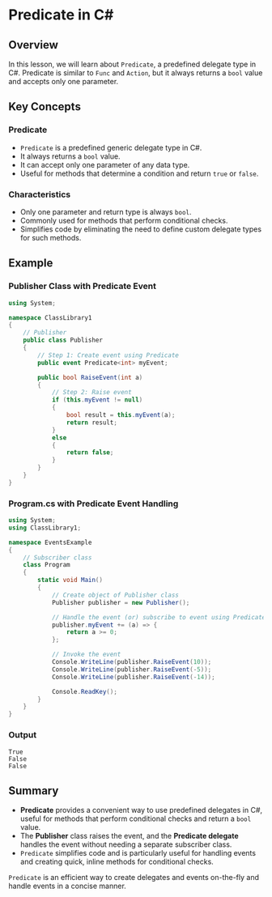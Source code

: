 
# Predicate in C#

## Overview
In this lesson, we will learn about `Predicate`, a predefined delegate type in C#. Predicate is similar to `Func` and `Action`, but it always returns a `bool` value and accepts only one parameter.

## Key Concepts

### Predicate
- `Predicate` is a predefined generic delegate type in C#.
- It always returns a `bool` value.
- It can accept only one parameter of any data type.
- Useful for methods that determine a condition and return `true` or `false`.

### Characteristics
- Only one parameter and return type is always `bool`.
- Commonly used for methods that perform conditional checks.
- Simplifies code by eliminating the need to define custom delegate types for such methods.

## Example

### Publisher Class with Predicate Event
```csharp
using System;

namespace ClassLibrary1
{
    // Publisher
    public class Publisher
    {
        // Step 1: Create event using Predicate
        public event Predicate<int> myEvent;

        public bool RaiseEvent(int a)
        {
            // Step 2: Raise event
            if (this.myEvent != null)
            {
                bool result = this.myEvent(a);
                return result;
            }
            else
            {
                return false;
            }
        }
    }
}
```

### Program.cs with Predicate Event Handling
```csharp
using System;
using ClassLibrary1;

namespace EventsExample
{
    // Subscriber class
    class Program
    {
        static void Main()
        {
            // Create object of Publisher class
            Publisher publisher = new Publisher();

            // Handle the event (or) subscribe to event using Predicate
            publisher.myEvent += (a) => {
                return a >= 0;
            };

            // Invoke the event
            Console.WriteLine(publisher.RaiseEvent(10));
            Console.WriteLine(publisher.RaiseEvent(-5));
            Console.WriteLine(publisher.RaiseEvent(-14));

            Console.ReadKey();
        }
    }
}
```

### Output
```
True
False
False
```

## Summary
- **Predicate** provides a convenient way to use predefined delegates in C#, useful for methods that perform conditional checks and return a `bool` value.
- The **Publisher** class raises the event, and the **Predicate delegate** handles the event without needing a separate subscriber class.
- `Predicate` simplifies code and is particularly useful for handling events and creating quick, inline methods for conditional checks.

`Predicate` is an efficient way to create delegates and events on-the-fly and handle events in a concise manner.
